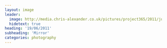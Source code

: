 ```yaml
---
layout: image
leader:
  image: http://media.chris-alexander.co.uk/pictures/project365/2011/jun/19/190611.jpg
  hidetext: true
heading: '19/06/2011'
subheading: 'Mirror'
categories: photography
---
```

